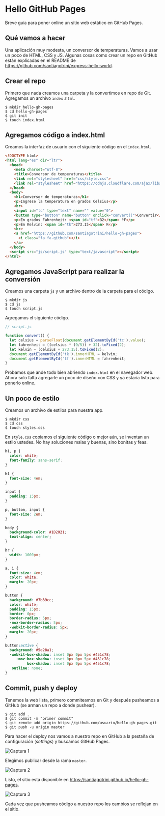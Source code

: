 # Hello GitHub Pages

Breve guía para poner online un sitio web estático en GitHub Pages.

## Qué vamos a hacer

Una aplicación muy modesta, un conversor de temperaturas. Vamos a usar un poco de HTML, CSS y JS. Algunas cosas como crear un repo en GitHub están explicadas en el README de https://github.com/santiagotrini/express-hello-world.

## Crear el repo

Primero que nada creamos una carpeta y la convertimos en repo de Git. Agregamos un archivo `index.html`.

```
$ mkdir hello-gh-pages
$ cd hello-gh-pages
$ git init
$ touch index.html
```  

## Agregamos código a index.html

Creamos la interfaz de usuario con el siguiente código en el `index.html`.

```html
<!DOCTYPE html>
<html lang="es" dir="ltr">
  <head>
    <meta charset="utf-8">
    <title>Conversor de temperaturas</title>
    <link rel="stylesheet" href="css/style.css">
    <link rel="stylesheet" href="https://cdnjs.cloudflare.com/ajax/libs/font-awesome/4.7.0/css/font-awesome.min.css">
  </head>
  <body>
    <h1>Conversor de temperaturas</h1>
    <p>Ingrese la temperatura en grados Celsius</p>
    <hr>
    <input id="tc" type="text" name="" value="0">
    <button type="button" name="button" onclick="convert()">Convertir</button>
    <p>En grados Fahrenheit: <span id="tf">32</span> ºF</p>
    <p>En Kelvin: <span id="tk">273.15</span> K</p>
    <hr>
    <a href="https://github.com/santiagotrini/hello-gh-pages">
      <i class="fa fa-github"></i>
    </a>
  </body>
  <script src="js/script.js" type="text/javascript"></script>
</html>

```

## Agregamos JavaScript para realizar la conversión

Creamos una carpeta `js` y un archivo dentro de la carpeta para el código.

```
$ mkdir js
$ cd js
$ touch script.js
```
Agregamos el siguiente código.

```js
// script.js

function convert() {
  let celsius = parseFloat(document.getElementById('tc').value);
  let fahrenheit = ((celsius * (9/5)) + 32).toFixed(2);
  let kelvin = (celsius + 273.15).toFixed(2);
  document.getElementById('tk').innerHTML = kelvin;
  document.getElementById('tf').innerHTML = fahrenheit;
}
```

Probamos que ande todo bien abriendo `index.html` en el navegador web. Ahora solo falta agregarle un poco de diseño con CSS y ya estaría listo para ponerlo online.

## Un poco de estilo

Creamos un archivo de estilos para nuestra app.

```
$ mkdir css
$ cd css
$ touch styles.css
```

En `style.css` copiamos el siguiente código o mejor aún, se inventan un estilo ustedes. No hay soluciones malas y buenas, sino bonitas y feas.

```css
h1, p {
  color: white;
  font-family: sans-serif;
}

h1 {
  font-size: 4em;
}

input {
  padding: 15px;
}

p, button, input {
  font-size: 2em;
}

body {
  background-color: #1D2021;
  text-align: center;
}

hr {
  width: 1000px;
}

a, i {
  font-size: 4em;
  color: white;
  margin: 20px;
}

button {
  background: #7b39cc;
  color: white;
  padding: 15px;
  border: 0px;
  border-radius: 5px;
  -moz-border-radius: 5px;
  -webkit-border-radius: 5px;
  margin: 20px;
}

button:active {
  background: #5e28a1;
  -webkit-box-shadow: inset 0px 0px 5px #451c78;
     -moz-box-shadow: inset 0px 0px 5px #451c78;
          box-shadow: inset 0px 0px 5px #451c78;
   outline: none;
}
```

## Commit, push y deploy

Tenemos la web lista, primero commiteamos en Git y después pusheamos a GitHub (se arman un repo a donde pushear).

```
$ git add .
$ git commit -m "primer commit"
$ git remote add origin https://github.com/usuario/hello-gh-pages.git
$ git push -u origin master
```

Para hacer el deploy nos vamos a nuestro repo en GitHub a la pestaña de configuración (_settings_) y buscamos GitHub Pages.

![Captura 1](img/captura-1.png)

Elegimos publicar desde la rama `master`.

![Captura 2](img/captura-2.png)

Listo, el sitio está disponible en https://santiagotrini.github.io/hello-gh-pages.

![Captura 3](img/captura-3.png)

Cada vez que pusheamos código a nuestro repo los cambios se reflejan en el sitio.
